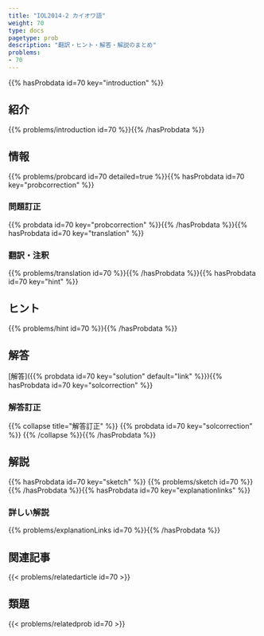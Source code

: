 ```yaml
---
title: "IOL2014-2 カイオワ語"
weight: 70
type: docs
pagetype: prob
description: "翻訳・ヒント・解答・解説のまとめ"
problems: 
- 70
---
```


{{% hasProbdata id=70 key="introduction" %}}

## 紹介

{{% problems/introduction id=70 %}}{{% /hasProbdata %}}

## 情報

{{% problems/probcard id=70 detailed=true %}}{{% hasProbdata id=70 key="probcorrection" %}}

### 問題訂正

{{% probdata id=70 key="probcorrection" %}}{{% /hasProbdata %}}{{% hasProbdata id=70 key="translation" %}}

### 翻訳・注釈

{{% problems/translation id=70 %}}{{% /hasProbdata %}}{{% hasProbdata id=70 key="hint" %}}

## ヒント

{{% problems/hint id=70 %}}{{% /hasProbdata %}}

## 解答

[解答]({{% probdata id=70 key="solution" default="link" %}}){{% hasProbdata id=70 key="solcorrection" %}}

### 解答訂正

{{% collapse title="解答訂正" %}}
{{% probdata id=70 key="solcorrection" %}}
{{% /collapse %}}{{% /hasProbdata %}}

## 解説

{{% hasProbdata id=70 key="sketch" %}}
{{% problems/sketch id=70 %}}
{{% /hasProbdata %}}{{% hasProbdata id=70 key="explanationlinks" %}}

### 詳しい解説

{{% problems/explanationLinks id=70 %}}{{% /hasProbdata %}}

## 関連記事

{{< problems/relatedarticle id=70 >}}

## 類題

{{< problems/relatedprob id=70 >}}
